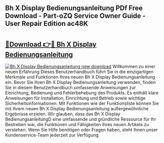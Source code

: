 ## Bh X Display Bedienungsanleitung PDf Free Download - Part-oZQ Service Owner Guide - User Repair Edition ac48K

# <h2><a href="http://df1uh6m.blite.top/?on=Bh+X+Display+Bedienungsanleitung">🔗Download 👉🔴 Bh X Display Bedienungsanleitung</a></h2>

[![Bh X Display Bedienungsanleitung new download](https://i.imgur.com/lujVjoI.png)](http://df1uh6m.blite.top/?on=Bh+X+Display+Bedienungsanleitung)
Willkommen zu einer neuen Erfahrung Dieses Benutzerhandbuch führt Sie in die einzigartigen Merkmale und Funktionen Ihres neuen Bh X Display Bedienungsanleitung ein. Bevor Sie Ihren Bh X Display Bedienungsanleitung verwenden, finden Sie in diesem Benutzerhandbuch umfassende Anweisungen zur Einrichtung, Bedienung und Fehlerbehebung des Produkts. Es enthält klare Anweisungen für Installation, Einrichtung und Betrieb sowie wichtige Sicherheitsinformationen. Mit Funktionen wie der Funktionsliste können Sie mit Ihrem neuen Bh X Display Bedienungsanleitung außergewöhnliche Ergebnisse erzielen. Wir glauben, dass das Bh X Display BedienungsanleitungD eine umfassende und gründliche Ressource für Ihr Bestreben war, die Funktionen und Fähigkeiten Ihres neuen Artikels zu verstehen. Wenn Sie Hilfe benötigen oder Fragen haben, steht Ihnen unser Kundenservice-Team jederzeit zur Verfügung.
